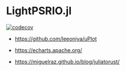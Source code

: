 # LightPSRIO.jl

[![codecov](https://codecov.io/gh/psrenergy/LightPSRIO.jl/graph/badge.svg?token=BYmfI3LDpX)](https://codecov.io/gh/psrenergy/LightPSRIO.jl)

- https://github.com/leeoniya/uPlot
- https://echarts.apache.org/

- https://miguelraz.github.io/blog/juliatorust/